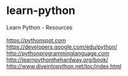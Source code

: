 # learn-python
Learn Python - Resources <br />
<br />
https://pythonspot.com <br />
https://developers.google.com/edu/python/ <br />
http://pythonprogramminglanguage.com <br />
http://learnpythonthehardway.org/book/ <br />
http://www.diveintopython.net/toc/index.html <br />

